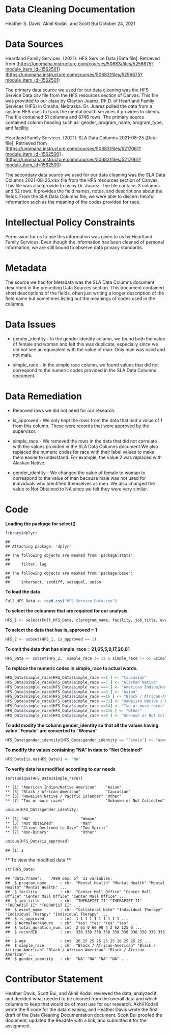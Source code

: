 Data Cleaning Documentation
================
Heather S. Davis, Akhil Kodali, and Scott Bui
October 24, 2021

# Data Sources

Heartland Family Services. (2021). HFS Service Data \[Data file\].
Retrieved from
\[<https://unomaha.instructure.com/courses/50683/files/5256675?module_item_id=1562501>\]
(<https://unomaha.instructure.com/courses/50683/files/5256675?module_item_id=1562501>)

The primary data source we used for our data cleaning was the HFS
Service Data.csv file from the HFS resources section of Canvas. This
file was provided to our class by Clayton Juarez, Ph.D. of Heartland
Family Services (HFS) in Omaha, Nebraska. Dr. Juarez pulled the data
from a system HFS uses to track the mental health services it provides
to clients. The file contained 51 columns and 8746 rows. The primary
source contained column heading such as: gender, program\_name,
program\_type, and facility.

Heartland Family Services. (2021). SLA Data Columns 2021-08-25 \[Data
file\]. Retrieved from
\[<https://unomaha.instructure.com/courses/50683/files/5217061?module_item_id=1562500>\]
(<https://unomaha.instructure.com/courses/50683/files/5217061?module_item_id=1562500>)

The secondary data source we used for our data cleaning was the SLA Data
Columns 2021-08-25.xlsx file from the HFS resources section of Canvas.
This file was also provide to us by Dr. Juarez. The file contains 3
columns and 52 rows. It provides the field names, notes, and
descriptions about the fields. From the SLA Data Columns file, we were
able to discern helpful information such as the meaning of the codes
provided for race.

# Intellectual Policy Constraints

Permission for us to use this information was given to us by Heartland
Family Services. Even though the information has been cleaned of
personal information, we are still bound to observe data privacy
standards.

# Metadata

The source we had for Metadata was the SLA Data Columns document
described in the preceding Data Sources section. This document contained
short descriptions of the fields, often just writing a longer
description of the field name but sometimes listing out the meanings of
codes used in the columns.

# Data Issues

-   gender\_identity - In the gender identity column, we found both the
    value of female and woman and felt this was duplicate, especially
    since we did not see an equivalent with the value of man. Only man
    was used and not male.

-   simple\_race - In the simple race column, we found values that did
    not correspond to the numeric codes provided in the SLA Data Columns
    document.

# Data Remediation

-   Removed rows we did not need for our research.

-   is\_approved - We only kept the rows from the data that had a value
    of 1 from this column. These were records that were approved by the
    supervisor.

-   simple\_race - We removed the rows in the data that did not
    correlate with the values provided in the SLA Data Columns
    document.We also replaced the numeric codes for race with their
    label values to make them easier to understand. For example, the
    value 2 was replaced with Alaskan Native.

-   gender\_identity - We changed the value of female to woman to
    correspond to the value of man because male was not used for
    individuals who identified themselves as men. We also changed the
    value to Not Obtained to NA since we felt they were very similar.

# Code

**Loading the package for select()**

``` r
library(dplyr)
```

    ## 
    ## Attaching package: 'dplyr'

    ## The following objects are masked from 'package:stats':
    ## 
    ##     filter, lag

    ## The following objects are masked from 'package:base':
    ## 
    ##     intersect, setdiff, setequal, union

**To load the data**

``` r
Full_HFS_Data <- read.csv("HFS Service Data.csv")
```

**To select the coloumns that are required for our analysis**

``` r
HFS_1 <- select(Full_HFS_Data, c(program_name, facility, job_title, event_name, is_approved, NormalWorkHours, total_duration_num, recordID, age, simple_race, gender_identity))
```

**To select the data that has is\_approved = 1**

``` r
HFS_2 <- subset(HFS_1, is_approved == 1) 
```

**To omit the data that has simple\_race = 21,65,5,9,17,20,81**

``` r
HFS_Data <- subset(HFS_2,  simple_race != 21 & simple_race != 65 &simple_race != 5 & simple_race != 9 & simple_race != 17 & simple_race != 20  & simple_race != 81 )
```

**To replace the numeric codes in simple\_race to actual words.**

``` r
HFS_Data$simple_race[HFS_Data$simple_race ==1 ] <- "Caucasian"
HFS_Data$simple_race[HFS_Data$simple_race ==2 ] <- "Alaskan Native"
HFS_Data$simple_race[HFS_Data$simple_race ==4 ] <- "American Indian/Native American"
HFS_Data$simple_race[HFS_Data$simple_race ==8 ] <- "Asian"
HFS_Data$simple_race[HFS_Data$simple_race ==16 ] <- "Black / African-American"
HFS_Data$simple_race[HFS_Data$simple_race ==32] <- "Hawaiian Native / Pacific Islander"
HFS_Data$simple_race[HFS_Data$simple_race ==64] <- "Two or more races"
HFS_Data$simple_race[HFS_Data$simple_race ==128 ] <- "Other"
HFS_Data$simple_race[HFS_Data$simple_race ==0 ] <- "Unknown or Not Collected"
```

**To add modify the column gender\_identity so that all the values having value “Female” are converted to “Woman”**

``` r
HFS_Data$gender_identity[HFS_Data$gender_identity == "Female"] <- "Woman"
```

**To modify the values containing “NA” in data to “Not Obtained”**

``` r
HFS_Data[is.na(HFS_Data)] <- "NA"
```

**To verify data has modified according to our needs**

``` r
sort(unique(HFS_Data$simple_race))
```

    ** [1] "American Indian/Native American"    "Asian"                             
    ** [3] "Black / African-American"           "Caucasian"                         
    ** [5] "Hawaiian Native / Pacific Islander" "Other"                             
    ** [7] "Two or more races"                  "Unknown or Not Collected"

``` r
unique(HFS_Data$gender_identity)
```

    ** [1] "NA"                      "Woman"                  
    ** [3] "Not Obtained"            "Man"                    
    ** [5] "Client Declined to Give" "Two-Spirit"             
    ** [7] "Non-Binary"              "Other"

``` r
unique(HFS_Data$is_approved)
```

    ## [1] 1

** To view the modified data **

``` r
str(HFS_Data)
```

    ## 'data.frame':    7989 obs. of  11 variables:
    ##  $ program_name      : chr  "Mental Health" "Mental Health" "Mental Health" "Mental Health" ...
    ##  $ facility          : chr  "Center Mall Office" "Center Mall Office" "Center Mall Office" "Center Mall Office" ...
    ##  $ job_title         : chr  "THERAPIST II" "THERAPIST II" "THERAPIST II" "THERAPIST II" ...
    ##  $ event_name        : chr  "Collateral Note" "Individual Therapy" "Individual Therapy" "Individual Therapy" ...
    ##  $ is_approved       : int  1 1 1 1 1 1 1 1 1 1 ...
    ##  $ NormalWorkHours   : chr  "Yes" "Yes" "Yes" "Yes" ...
    ##  $ total_duration_num: int  2 61 0 60 90 4 2 62 125 0 ...
    ##  $ recordID          : int  338 338 338 338 338 338 338 338 338 338 ...
    ##  $ age               : int  26 25 25 25 25 25 26 25 25 25 ...
    ##  $ simple_race       : chr  "Black / African-American" "Black / African-American" "Black / African-American" "Black / African-American" ...
    ##  $ gender_identity   : chr  "NA" "NA" "NA" "NA" ...

# Contributor Statement

Heather Davis, Scott Bui, and Akhil Kodali reviewed the data, analyzed
it, and decided what needed to be cleaned from the overall data and
which columns to keep that would be of most use for our research. Akhil
Kodali wrote the R code for the data cleaning, and Heather Davis wrote
the first draft of the Data Cleaning Documentation document. Scott Bui
proofed the document, updated the ReadMe with a link, and submitted it
for the assignment.
